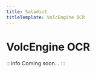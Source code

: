 ```yaml
---
title: Saladict
titleTemplate: VolcEngine OCR
---
```


# VolcEngine OCR

:::info
Coming soon...
:::
